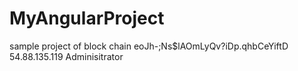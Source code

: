 # MyAngularProject
sample project of block chain
eoJh-;Ns$lAOmLyQv?iDp.qhbCeYiftD
54.88.135.119
Adminisitrator
